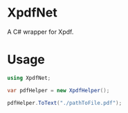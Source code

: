# XpdfNet
A C# wrapper for Xpdf.

# Usage
```csharp
using XpdfNet;

var pdfHelper = new XpdfHelper();

pdfHelper.ToText("./pathToFile.pdf");
```
